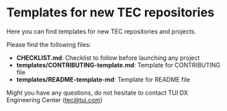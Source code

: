# Templates for new TEC repositories
Here you can find templates for new TEC repositories and projects.

Please find the following files:
* **CHECKLIST.md**: Checklist to follow before launching any project
* **templates/CONTRIBUTING-template.md**: Template for CONTRIBUTING file
* **templates/README-template-md**: Template for README file

Might you have any questions, do not hesitate to contact TUI DX Engineering Center (tec@tui.com)

